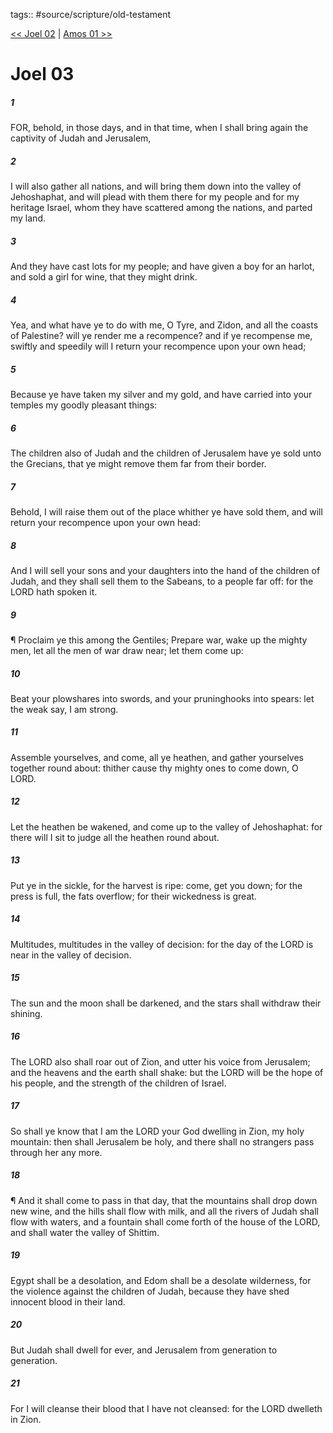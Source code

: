tags:: #source/scripture/old-testament

[<< Joel 02](/Old_Testament/29_Joel/Joel_02.md) | [Amos 01 >>](/Old_Testament/30_Amos/Amos_01.md)

# Joel 03

##### 1

FOR, behold, in those days, and in that time, when I shall bring again the captivity of Judah and Jerusalem,

##### 2

I will also gather all nations, and will bring them down into the valley of Jehoshaphat, and will plead with them there for my people and for my heritage Israel, whom they have scattered among the nations, and parted my land.

##### 3

And they have cast lots for my people; and have given a boy for an harlot, and sold a girl for wine, that they might drink.

##### 4

Yea, and what have ye to do with me, O Tyre, and Zidon, and all the coasts of Palestine? will ye render me a recompence? and if ye recompense me, swiftly and speedily will I return your recompence upon your own head;

##### 5

Because ye have taken my silver and my gold, and have carried into your temples my goodly pleasant things:

##### 6

The children also of Judah and the children of Jerusalem have ye sold unto the Grecians, that ye might remove them far from their border.

##### 7

Behold, I will raise them out of the place whither ye have sold them, and will return your recompence upon your own head:

##### 8

And I will sell your sons and your daughters into the hand of the children of Judah, and they shall sell them to the Sabeans, to a people far off: for the LORD hath spoken it.

##### 9

¶ Proclaim ye this among the Gentiles; Prepare war, wake up the mighty men, let all the men of war draw near; let them come up:

##### 10

Beat your plowshares into swords, and your pruninghooks into spears: let the weak say, I am strong.

##### 11

Assemble yourselves, and come, all ye heathen, and gather yourselves together round about: thither cause thy mighty ones to come down, O LORD.

##### 12

Let the heathen be wakened, and come up to the valley of Jehoshaphat: for there will I sit to judge all the heathen round about.

##### 13

Put ye in the sickle, for the harvest is ripe: come, get you down; for the press is full, the fats overflow; for their wickedness is great.

##### 14

Multitudes, multitudes in the valley of decision: for the day of the LORD is near in the valley of decision.

##### 15

The sun and the moon shall be darkened, and the stars shall withdraw their shining.

##### 16

The LORD also shall roar out of Zion, and utter his voice from Jerusalem; and the heavens and the earth shall shake: but the LORD will be the hope of his people, and the strength of the children of Israel.

##### 17

So shall ye know that I am the LORD your God dwelling in Zion, my holy mountain: then shall Jerusalem be holy, and there shall no strangers pass through her any more.

##### 18

¶ And it shall come to pass in that day, that the mountains shall drop down new wine, and the hills shall flow with milk, and all the rivers of Judah shall flow with waters, and a fountain shall come forth of the house of the LORD, and shall water the valley of Shittim.

##### 19

Egypt shall be a desolation, and Edom shall be a desolate wilderness, for the violence against the children of Judah, because they have shed innocent blood in their land.

##### 20

But Judah shall dwell for ever, and Jerusalem from generation to generation.

##### 21

For I will cleanse their blood that I have not cleansed: for the LORD dwelleth in Zion.
